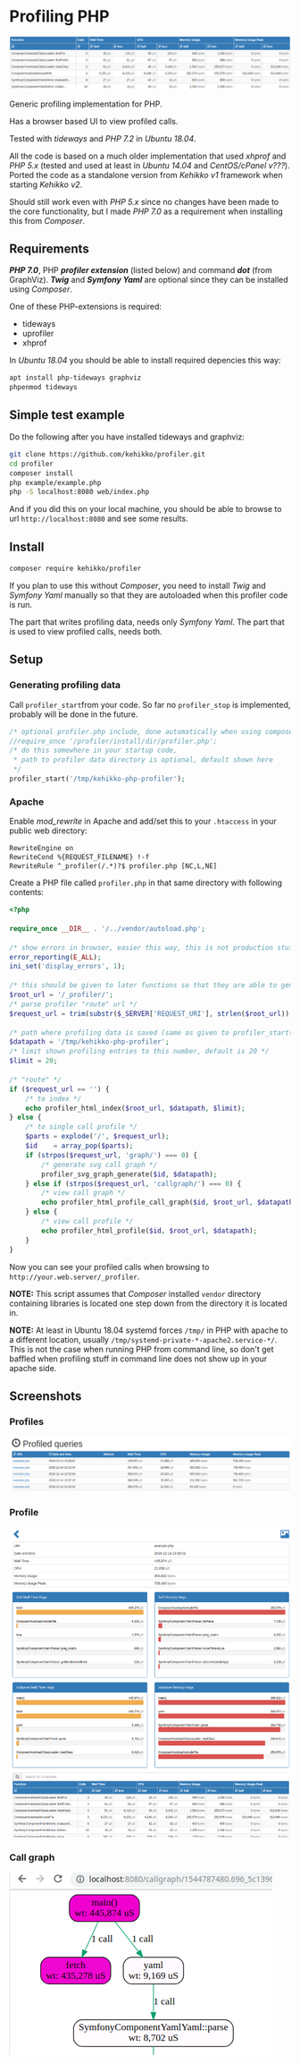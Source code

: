 # Profiling PHP
![Header](screenshots/header.png)

Generic profiling implementation for PHP.

Has a browser based UI to view profiled calls.

Tested with *tideways* and *PHP 7.2* in *Ubuntu 18.04*.

All the code is based on a much older implementation that used *xhprof* and *PHP 5.x* (tested and used at least in *Ubuntu 14.04* and *CentOS/cPanel v???*).
Ported the code as a standalone version from *Kehikko v1* framework when starting *Kehikko v2*.

Should still work even with *PHP 5.x* since no changes have been made to the core functionality, but I made *PHP 7.0*
as a requirement when installing this from *Composer*.

## Requirements

***PHP 7.0***, PHP ***profiler extension*** (listed below) and command ***dot*** (from GraphViz). ***Twig*** and ***Symfony Yaml*** are optional since they can be installed using *Composer*.

One of these PHP-extensions is required:

* tideways
* uprofiler
* xhprof

In *Ubuntu 18.04* you should be able to install required depencies this way:

```sh
apt install php-tideways graphviz
phpenmod tideways
```

## Simple test example

Do the following after you have installed tideways and graphviz:

```sh
git clone https://github.com/kehikko/profiler.git
cd profiler
composer install
php example/example.php
php -S localhost:8080 web/index.php
```

And if you did this on your local machine, you should be able to browse to url `http://localhost:8080`
and see some results.

## Install

```sh
composer require kehikko/profiler
```

If you plan to use this without *Composer*, you need to install *Twig* and *Symfony Yaml* manually so that they are autoloaded when
this profiler code is run.

The part that writes profiling data, needs only *Symfony Yaml*. The part that is used to view profiled calls, needs both.

## Setup

### Generating profiling data

Call `profiler_start`from your code. So far no `profiler_stop` is implemented, probably will be done in the future.

```php
/* optional profiler.php include, done automatically when using composer autoloader */
//require_once '/profiler/install/dir/profiler.php';
/* do this somewhere in your startup code,
 * path to profiler data directory is optional, default shown here
 */
profiler_start('/tmp/kehikko-php-profiler');
```

### Apache

Enable *mod_rewrite* in Apache and add/set this to your `.htaccess` in your public web directory:

```
RewriteEngine on
RewriteCond %{REQUEST_FILENAME} !-f
RewriteRule ^_profiler(/.*)?$ profiler.php [NC,L,NE]
```

Create a PHP file called `profiler.php` in that same directory with following contents:

```php
<?php

require_once __DIR__ . '/../vendor/autoload.php';

/* show errors in browser, easier this way, this is not production stuff anyways */
error_reporting(E_ALL);
ini_set('display_errors', 1);

/* this should be given to later functions so that they are able to generate links correctly */
$root_url = '/_profiler/';
/* parse profiler "route" url */
$request_url = trim(substr($_SERVER['REQUEST_URI'], strlen($root_url)), '/');

/* path where profiling data is saved (same as given to profiler_start()), following is default */
$datapath = '/tmp/kehikko-php-profiler';
/* limit shown profiling entries to this number, default is 20 */
$limit = 20;

/* "route" */
if ($request_url == '') {
    /* to index */
    echo profiler_html_index($root_url, $datapath, $limit);
} else {
    /* to single call profile */
    $parts = explode('/', $request_url);
    $id    = array_pop($parts);
    if (strpos($request_url, 'graph/') === 0) {
        /* generate svg call graph */
        profiler_svg_graph_generate($id, $datapath);
    } else if (strpos($request_url, 'callgraph/') === 0) {
        /* view call graph */
        echo profiler_html_profile_call_graph($id, $root_url, $datapath);
    } else {
        /* view call profile */
        echo profiler_html_profile($id, $root_url, $datapath);
    }
}
```

Now you can see your profiled calls when browsing to `http://your.web.server/_profiler`.

**NOTE:** This script assumes that *Composer* installed `vendor` directory containing libraries is located one step down from the directory it is located in.

**NOTE:** At least in Ubuntu 18.04 systemd forces `/tmp/` in PHP with apache to a different location,
usually `/tmp/systemd-private-*-apache2.service-*/`. This is not the case when running PHP from command line,
so don't get baffled when profiling stuff in command line does not show up in your apache side.

## Screenshots

### Profiles
![Profiles](screenshots/profiles.png)

### Profile
![Profile](screenshots/profile.png)

### Call graph
![Call graph](screenshots/callgraph.png)
